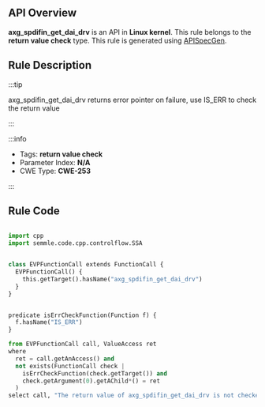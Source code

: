 ---
---


## API Overview
**axg_spdifin_get_dai_drv** is an API in **Linux kernel**. This rule belongs to the **return value check** type. This rule is generated using [APISpecGen](../../tools/APISpecGen).
## Rule Description

:::tip

axg_spdifin_get_dai_drv returns error pointer on failure, use IS_ERR to check the return value

:::

:::info

- Tags: **return value check**
- Parameter Index: **N/A**
- CWE Type: **CWE-253**

:::

## Rule Code
```python

import cpp
import semmle.code.cpp.controlflow.SSA


class EVPFunctionCall extends FunctionCall {
  EVPFunctionCall() {
    this.getTarget().hasName("axg_spdifin_get_dai_drv")
  }
}


predicate isErrCheckFunction(Function f) {
  f.hasName("IS_ERR") 
}

from EVPFunctionCall call, ValueAccess ret
where
  ret = call.getAnAccess() and
  not exists(FunctionCall check |
    isErrCheckFunction(check.getTarget()) and
    check.getArgument(0).getAChild*() = ret
  )
select call, "The return value of axg_spdifin_get_dai_drv is not checked with IS_ERR."
    
```